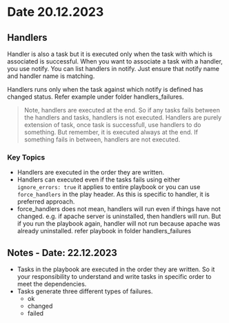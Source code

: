 # Date 20.12.2023

## Handlers

Handler is also a task but it is executed only when the task with which is
associated is successful.
When you want to associate a task with a handler, you use notify. You can list handlers
in notify. Just ensure that notify name and handler name is matching.

Handlers runs only when the task against which notify is defined has changed status. Refer
example under folder handlers_failures.

> Note, handlers are executed at the end. So if any tasks fails between the handlers and tasks, handlers is not executed. Handlers are purely extension of task, once task is successfull, use handlers to do something. But remember, it is executed always at the end. If something fails in between, handlers are not executed.

### Key Topics

- Handlers are executed in the order they are written.
- Handlers can executed even if the tasks fails using either `ignore_errors: true` it applies to
  entire playbook or you can use `force_handlers` in the play header. As this is specific to handler, it is preferred approach.
- force_handlers does not mean, handlers will run even if things have not changed. e.g. if apache server is uninstalled, then handlers will run. But if you run the playbook again, handler will not run because apache was already uninstalled. refer playbook in folder handlers_failures

## Notes - Date: 22.12.2023

- Tasks in the playbook are executed in the order they are written. So it your responsibility to  understand and write tasks in specific order to meet the dependencies.
- Tasks generate three different types of failures.
  - ok
  - changed
  - failed
